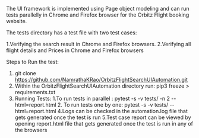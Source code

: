 The UI framework is implemented using Page object modeling and can run tests parallelly in Chrome and Firefox browser for the Orbitz Flight booking website.

The tests directory has a test file with two test cases:

1.Verifying the search result in Chrome and Firefox browsers.
2.Verifying all flight details and Prices in Chrome and Firefox browsers

Steps to Run the test:
1. git clone https://github.com/NamrathaKRao/OrbitzFlightSearchUIAutomation.git
2. Within the OrbitzFlightSearchUIAutomation directory run: pip3 freeze > requirements.txt
3. Running Tests:
    1.To run tests in parallel : pytest -s -v tests/ -n 2 --html=report.html
    2. To run tests one by one: pytest -s -v tests/ --html=report.html
4.Logs can be checked in the automation.log file that gets generated once the test is run
5.Test case report can be viewed by opening report.html file that gets generated once the test is run in any of the browsers
